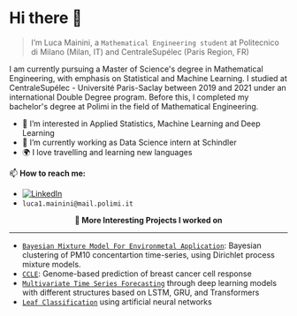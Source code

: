 # Hi there 👋

> I’m Luca Mainini, a `Mathematical Engineering student` at Politecnico di Milano (Milan, IT) and CentraleSupélec (Paris Region, FR)

I am currently pursuing a Master of Science's degree in Mathematical Engineering, with emphasis on Statistical and Machine Learning. I studied at CentraleSupélec - Université Paris-Saclay between 2019 and 2021 under an international Double Degree program. Before this, I completed my bachelor's degree at Polimi in the field of Mathematical Engineering.

- 👀 I’m interested in Applied Statistics, Machine Learning and Deep Learning
- 🌱 I’m currently working as Data Science intern at Schindler
- 🌍 I love travelling and learning new languages

📫 **How to reach me:**
- [![LinkedIn](https://img.shields.io/badge/-LinkedIn-blue?style=flat&logo=Linkedin&logoColor=white)](https://www.linkedin.com/in/luca-mainini/)
- `luca1.mainini@mail.polimi.it`

<p align="center" style="font-weight:bold"> 🔨 <b> More Interesting Projects I worked on </b> <p>

---
* [`Bayesian Mixture Model For Environmetal Application`](https://github.com/gabrielecorbo/Bayesian-mixture-model-for-environmental-application): Bayesian clustering of PM10 concentartion time-series, using Dirichlet process mixture models.
* [`CCLE`](https://github.com/lucamainini/GENOME-BASED-PREDICTION): Genome-based prediction of breast cancer cell response
* [`Multivariate Time Series Forecasting`](https://github.com/lucamainini/Multivariate-Time-Series-Forecasting) through deep learning models with different structures based on LSTM, GRU, and Transformers
* [`Leaf Classification`](https://github.com/lucamainini/Leaf-Classification) using artificial neural networks



<!---
lucamainini/lucamainini is a ✨ special ✨ repository because its `README.md` (this file) appears on your GitHub profile.
--->
